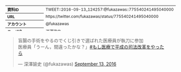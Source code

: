 <table style="font-size: 9pt; width: 610px; margin-bottom: 20px; height: 80px;">
<tbody>
    <tr>
        <th align=left>資料ID</th>
        <td align=left>TWEET::2016-09-13_124257:@fukazawas::775540241495040000</td>
    </tr>
    <tr>
        <th align=left>URL</th>
        <td align=left>https://twitter.com/fukazawas/status/775540241495040000</td>
    </tr>
    <tr>
        <th align=left>アカウント</th>
        <td align=left>@fukazawas</td>
    </tr>
    <tr>
        <th align=left>ユーザ名</th>
        <td align=left>深澤諭史</td>
    </tr>
    <tr>
        <th align=left>ツイートの記録日時</th>
        <td align=left>created_at 2022-08-24_1115</td>
    </tr>
</tbody>
</table>
<blockquote class="twitter-tweet" data-width="450"  data-lang="ja"><p lang="ja" dir="ltr">盲腸の手術をやるのでくじ引きで選ばれた医療員が執刀に参加<br>医療員「うーん，間違ったかな？」<a href="https://twitter.com/hashtag/%E3%82%82%E3%81%97%E5%8C%BB%E7%99%82%E3%81%A7%E5%B9%B3%E6%88%90%E3%81%AE%E5%8F%B8%E6%B3%95%E6%94%B9%E9%9D%A9%E3%82%92%E3%82%84%E3%81%A3%E3%81%9F%E3%82%89?src=hash&amp;ref_src=twsrc%5Etfw">#もし医療で平成の司法改革をやったら</a></p>&mdash; 深澤諭史 (@fukazawas) <a href="https://twitter.com/fukazawas/status/775540241495040000?ref_src=twsrc%5Etfw">September 13, 2016</a></blockquote>
<script async src="https://platform.twitter.com/widgets.js" charset="utf-8"></script>


